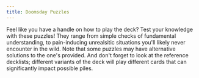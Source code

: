 ```yaml
---
title: Doomsday Puzzles
---
```


Feel like you have a handle on how to play the deck? Test your knowledge with
these puzzles! They range from simple checks of fundamental understanding, to
pain-inducing unrealsitic situations you'll likely never encounter in the wild.
Note that some puzzles may have alternative solutions to the one's provided. And
don't forget to look at the reference decklists; different variants of the deck
will play different cards that can significantly impact possible piles.
